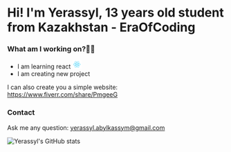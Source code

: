 # Hi! I'm Yerassyl, 13 years old student from Kazakhstan - EraOfCoding

### What am I working on?👨‍💻
- I am learning react <code><img height="20" src="https://raw.githubusercontent.com/github/explore/80688e429a7d4ef2fca1e82350fe8e3517d3494d/topics/react/react.png"></code>
- I am creating new project

I can also create you a simple website: https://www.fiverr.com/share/PmgeeG

### Contact
Ask me any question:
yerassyl.abylkassym@gmail.com

![Yerassyl's GitHub stats](https://github-readme-stats.vercel.app/api?username=EraOfCoding&count_private=true&bg_color=fefefe&title_color=121212&text_color=353535&show_icons=true)
